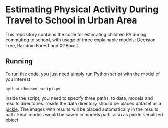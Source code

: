 # Estimating Physical Activity During Travel to School in Urban Area

This repository contains the code for estimating children PA during commuting to school, with usage of three explainable models: Decision Tree, Random Forest and XGBoost.

## Running

To run the code, you just need simply run Python script with the model of you interest.

```
python choosen_script.py
```

Inside the script, you need to specify three paths, to data, models and results directories. Inside the data directory should be placed dataset as a [pickle]([https://github.com](https://docs.python.org/3/library/pickle.html)). The images with results will be placed automatically in the results path. Final models would be saved in models path, also as pickle serialized object.
